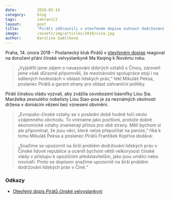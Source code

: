```yaml
---
date:         2018-02-14
category:     blog
tags:         zahraničí
layout:       post
title:        "Piráti zdůraznili v otevřeném dopise nutnost dodržování lidských práv"
image:        /assets/img/articles/2018/cina.jpg
author:       Karolína Sadílková
---
```

 
Praha, 14. února 2018 – Poslanecký klub Pirátů v [otevřeném dopise](https://github.com/pirati-web/pirati.cz/blob/gh-pages/assets/pdf/otevreny-dopis-clr.pdf) reagoval na doručení přání čínské velvyslankyně Ma Keqing k Novému roku. 

> „Vyjádřili jsme zájem o navazování dobrých vztahů s Čínou, zároveň jsme však důrazně připomněli, že mezinárodní spolupráce stojí i na sdílených hodnotách v oblasti lidských práv,“ řekl Mikuláš Peksa, poslanec Pirátů a garant strany pro oblast zahraniční politiky.
 
Piráti čínskou vládu vyzvali, aby zvážila osvobození básnířky Liou Sia. Manželka zesnulého nobelisty Liou Siao-poa je za neznámých okolností držena v domácím vězení bez vznesení obvinění.

> „Evropsko-čínské vztahy se v poslední době hodně točí okolo vzájemného obchodu. To vnímáme jako pozitivní, protože dobré ekonomické vztahy znamenají přínos pro obě strany. Měli bychom si ale připomínat, že jsou věci, které nelze přepočítat na peníze,“ říká k tomu Mikuláš Peksa a poslanec Pirátů František Kopřiva dodává: 

> „Snažíme se upozornit na širší problém dodržování lidských práv v Čínské lidové republice a ocenili bychom větší velkorysost čínské vlády v přístupu k opozičním představitelům, jako jsou umělci nebo novináři. Proto se dopisem snažíme upozornit na širší problém dodržování lidských práv v Číně.“

### Odkazy

* [Otevřený dopis Pirátů čínské velvyslankyni](https://github.com/pirati-web/pirati.cz/blob/gh-pages/assets/pdf/otevreny-dopis-clr.pdf)
